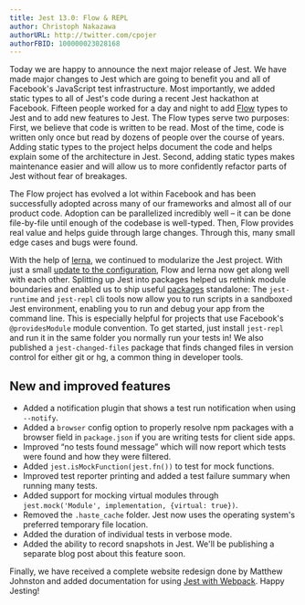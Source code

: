 ```yaml
---
title: Jest 13.0: Flow & REPL
author: Christoph Nakazawa
authorURL: http://twitter.com/cpojer
authorFBID: 100000023028168
---
```


Today we are happy to announce the next major release of Jest. We have made major changes to Jest which are going to benefit you and all of Facebook's JavaScript test infrastructure. Most importantly, we added static types to all of Jest's code during a recent Jest hackathon at Facebook. Fifteen people worked for a day and night to add [Flow](https://flowtype.org/) types to Jest and to add new features to Jest. The Flow types serve two purposes: First, we believe that code is written to be read. Most of the time, code is written only once but read by dozens of people over the course of years. Adding static types to the project helps document the code and helps explain some of the architecture in Jest. Second, adding static types makes maintenance easier and will allow us to more confidently refactor parts of Jest without fear of breakages.

The Flow project has evolved a lot within Facebook and has been successfully adopted across many of our frameworks and almost all of our product code. Adoption can be parallelized incredibly well – it can be done file-by-file until enough of the codebase is well-typed. Then, Flow provides real value and helps guide through large changes. Through this, many small edge cases and bugs were found.

<!--truncate-->

With the help of [lerna](https://github.com/lerna/lerna), we continued to modularize the Jest project. With just a small [update to the configuration](https://github.com/lerna/lerna#lernajson), Flow and lerna now get along well with each other. Splitting up Jest into packages helped us rethink module boundaries and enabled us to ship useful [packages](https://github.com/facebook/jest/tree/master/packages) standalone: The `jest-runtime` and `jest-repl` cli tools now allow you to run scripts in a sandboxed Jest environment, enabling you to run and debug your app from the command line. This is especially helpful for projects that use Facebook's `@providesModule` module convention. To get started, just install `jest-repl` and run it in the same folder you normally run your tests in! We also published a `jest-changed-files` package that finds changed files in version control for either git or hg, a common thing in developer tools.

## New and improved features

- Added a notification plugin that shows a test run notification when using `--notify`.
- Added a `browser` config option to properly resolve npm packages with a browser field in `package.json` if you are writing tests for client side apps.
- Improved “no tests found message” which will now report which tests were found and how they were filtered.
- Added `jest.isMockFunction(jest.fn())` to test for mock functions.
- Improved test reporter printing and added a test failure summary when running many tests.
- Added support for mocking virtual modules through `jest.mock('Module', implementation, {virtual: true})`.
- Removed the `.haste_cache` folder. Jest now uses the operating system's preferred temporary file location.
- Added the duration of individual tests in verbose mode.
- Added the ability to record snapshots in Jest. We'll be publishing a separate blog post about this feature soon.

Finally, we have received a complete website redesign done by Matthew Johnston and added documentation for using [Jest with Webpack](https://jestjs.io/docs/tutorial-webpack.html#content). Happy Jesting!
